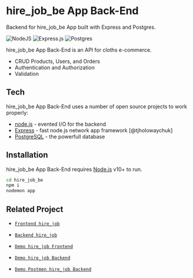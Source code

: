 # hire_job_be App Back-End

Backend for hire_job_be App built with Express and Postgres.

![NodeJS](https://img.shields.io/badge/node.js-6DA55F?style=for-the-badge&logo=node.js&logoColor=white) 
![Express.js](https://img.shields.io/badge/express.js-%23404d59.svg?style=for-the-badge&logo=express&logoColor=%2361DAFB) 
![Postgres](https://img.shields.io/badge/postgres-%23316192.svg?style=for-the-badge&logo=postgresql&logoColor=white)

hire_job_be App Back-End is an API for cloths e-commerce.

- CRUD Products, Users, and Orders
- Authentication and Authorization
- Validation

## Tech

hire_job_be App Back-End uses a number of open source projects to work properly:

- [node.js](https://nodejs.org/) - evented I/O for the backend
- [Express](https://expressjs.com/) - fast node.js network app framework [@tjholowaychuk]
- [PostgreSQL](https://www.postgresql.org/) - the powerfull database

## Installation

hire_job_be App Back-End requires [Node.js](https://nodejs.org/) v10+ to run.

```sh
cd hire_job_be
npm i
nodemon app
```
## Related Project

- [`Frontend hire_job`](https://github.com/MuhammadSonySetiawan/hirejob)

- [`Backend hire_job`](https://github.com/MuhammadSonySetiawan/hire_job_be)

- [`Demo hire_job Frontend`](https://hirejob-ep6k.vercel.app/)

- [`Demo hire_job Backend`](https://hire-job.onrender.com/)

- [`Demo Postmen hire_job Backend`](https://documenter.getpostman.com/view/8030404/2s93z5AR1G#86d9bd4b-bed8-41bf-8b96-f9e36d462a4b )
